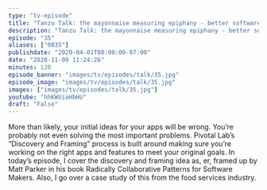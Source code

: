 ```yaml
---
type: "tv-episode"
title: "Tanzu Talk: the mayonnaise measuring epiphany - better software with discovery and framing"
description: "Tanzu Talk: the mayonnaise measuring epiphany - better software with discovery and framing"
episode: "35"
aliases: ["0035"]
publishdate: "2020-04-01T00:00:00-07:00"
date: "2020-11-09 11:24:26"
minutes: 120
episode_banner: "images/tv/episodes/talk/35.jpg"
episode_image: "images/tv/episodes/talk/35.jpg"
images: ["images/tv/episodes/talk/35.jpg"]
youtube: "hhKWUiaHbHU"
draft: "False"
---
```


More than likely, your initial ideas for your apps will be wrong. You’re probably not even solving the most important problems. Pivotal Lab’s “Discovery and Framing” process is built around making sure you’re working on the right apps and features to meet your original goals. In today’s episode, I cover the discovery and framing idea as, er, framed up by Matt Parker in his book Radically Collaborative Patterns for Software Makers. Also, I go over a case study of this from the food services industry.